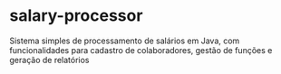 # salary-processor
Sistema simples de processamento de salários em Java, com funcionalidades para cadastro de colaboradores, gestão de funções e geração de relatórios
